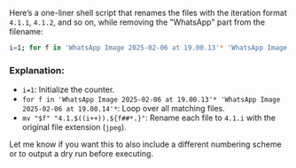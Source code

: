 Here’s a one-liner shell script that renames the files with the iteration format `4.1.1`, `4.1.2`, and so on, while removing the "WhatsApp" part from the filename:

```bash
i=1; for f in 'WhatsApp Image 2025-02-06 at 19.00.13'* 'WhatsApp Image 2025-02-06 at 19.00.14'*; do mv "$f" "4.1.$((i++)).${f##*.}"; done
```

### Explanation:
- `i=1`: Initialize the counter.
- `for f in 'WhatsApp Image 2025-02-06 at 19.00.13'* 'WhatsApp Image 2025-02-06 at 19.00.14'*`: Loop over all matching files.
- `mv "$f" "4.1.$((i++)).${f##*.}"`: Rename each file to `4.1.i` with the original file extension (`jpeg`).

Let me know if you want this to also include a different numbering scheme or to output a dry run before executing.